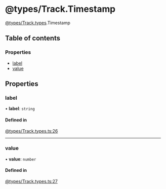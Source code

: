 # @types/Track.Timestamp

[@types/Track.types](../Track.types.md).Timestamp

## Table of contents

### Properties

- [label](Track.types.Timestamp.md#label)
- [value](Track.types.Timestamp.md#value)

## Properties

### label

• **label**: `string`

#### Defined in

[@types/Track.types.ts:26](https://github.com/hmes98318/LavaShark/blob/21c4e47/src/@types/Track.types.ts#L26)

___

### value

• **value**: `number`

#### Defined in

[@types/Track.types.ts:27](https://github.com/hmes98318/LavaShark/blob/21c4e47/src/@types/Track.types.ts#L27)
